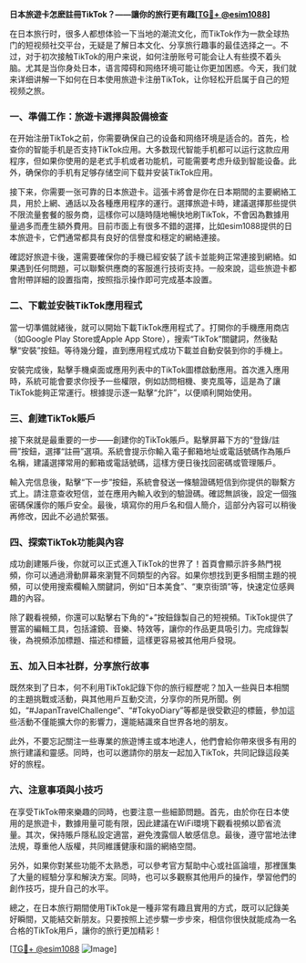 **日本旅遊卡怎麽註冊TikTok？——讓你的旅行更有趣[[TG💪+ @esim1088](https://t.me/s/esim1088)]**

在日本旅行时，很多人都想体验一下当地的潮流文化，而TikTok作为一款全球热门的短视频社交平台，无疑是了解日本文化、分享旅行趣事的最佳选择之一。不过，对于初次接触TikTok的用户来说，如何注册账号可能会让人有些摸不着头脑。尤其是当你身处日本，语言障碍和网络环境可能让你更加困惑。今天，我们就来详细讲解一下如何在日本使用旅遊卡注册TikTok，让你轻松开启属于自己的短视频之旅。

### 一、準備工作：旅遊卡選擇與設備檢查

在开始注册TikTok之前，你需要确保自己的设备和网络环境是适合的。首先，检查你的智能手机是否支持TikTok应用。大多数现代智能手机都可以运行这款应用程序，但如果你使用的是老式手机或者功能机，可能需要考虑升级到智能设备。此外，确保你的手机有足够存储空间下载并安装TikTok应用。

接下来，你需要一张可靠的日本旅遊卡。這張卡將會是你在日本期間的主要網絡工具，用於上網、通話以及各種應用程序的運行。選擇旅遊卡時，建議選擇那些提供不限流量套餐的服务商，這樣你可以隨時隨地暢快地刷TikTok，不會因為數據用量過多而產生額外費用。目前市面上有很多不錯的選擇，比如esim1088提供的日本旅遊卡，它們通常都具有良好的信譽度和穩定的網絡連接。

確認好旅遊卡後，還需要確保你的手機已經安裝了該卡並能夠正常連接到網絡。如果遇到任何問題，可以聯繫供應商的客服進行技術支持。一般來說，這些旅遊卡都會附帶詳細的設置指南，按照指示操作即可完成基本設置。

### 二、下載並安裝TikTok應用程式

當一切準備就緒後，就可以開始下載TikTok應用程式了。打開你的手機應用商店（如Google Play Store或Apple App Store），搜索“TikTok”關鍵詞，然後點擊“安裝”按鈕。等待幾分鐘，直到應用程式成功下載並自動安裝到你的手機上。

安裝完成後，點擊手機桌面或應用列表中的TikTok圖標啟動應用。首次進入應用時，系統可能會要求你授予一些權限，例如訪問相機、麥克風等，這是為了讓TikTok能夠正常運行。根據提示逐一點擊“允許”，以便順利開始使用。

### 三、創建TikTok賬戶

接下來就是最重要的一步——創建你的TikTok賬戶。點擊屏幕下方的“登錄/註冊”按鈕，選擇“註冊”選項。系統會提示你輸入電子郵箱地址或電話號碼作為賬戶名稱，建議選擇常用的郵箱或電話號碼，這樣方便日後找回密碼或管理賬戶。

輸入完信息後，點擊“下一步”按鈕，系統會發送一條驗證碼短信到你提供的聯繫方式上。請注意查收短信，並在應用內輸入收到的驗證碼。確認無誤後，設定一個強密碼保護你的賬戶安全。最後，填寫你的用戶名和個人簡介，這部分內容可以稍後再修改，因此不必過於緊張。

### 四、探索TikTok功能與內容

成功創建賬戶後，你就可以正式進入TikTok的世界了！首頁會顯示許多熱門視頻，你可以通過滑動屏幕來瀏覽不同類型的內容。如果你想找到更多相關主題的視頻，可以使用搜索欄輸入關鍵詞，例如“日本美食”、“東京街頭”等，快速定位感興趣的內容。

除了觀看視頻，你還可以點擊右下角的“+”按鈕錄製自己的短視頻。TikTok提供了豐富的編輯工具，包括濾鏡、音樂、特效等，讓你的作品更具吸引力。完成錄製後，為視頻添加標題、描述和標籤，這樣更容易被其他用戶發現。

### 五、加入日本社群，分享旅行故事

既然來到了日本，何不利用TikTok記錄下你的旅行經歷呢？加入一些與日本相關的主題挑戰或活動，與其他用戶互動交流，分享你的所見所聞。例如，“#JapanTravelChallenge”、“#TokyoDiary”等都是很受歡迎的標籤，參加這些活動不僅能擴大你的影響力，還能結識來自世界各地的朋友。

此外，不要忘記關注一些專業的旅遊博主或本地達人，他們會給你帶來很多有用的旅行建議和靈感。同時，也可以邀請你的朋友一起加入TikTok，共同記錄這段美好的旅程。

### 六、注意事項與小技巧

在享受TikTok帶來樂趣的同時，也要注意一些細節問題。首先，由於你在日本使用的是旅遊卡，數據用量可能有限，因此建議在WiFi環境下觀看視頻以節省流量。其次，保持賬戶隱私設定適當，避免洩露個人敏感信息。最後，遵守當地法律法規，尊重他人版權，共同維護健康和諧的網絡空間。

另外，如果你對某些功能不太熟悉，可以參考官方幫助中心或社區論壇，那裡匯集了大量的經驗分享和解決方案。同時，也可以多觀察其他用戶的操作，學習他們的創作技巧，提升自己的水平。

總之，在日本旅行期間使用TikTok是一種非常有趣且實用的方式，既可以記錄美好瞬間，又能結交新朋友。只要按照上述步驟一步步來，相信你很快就能成為一名合格的TikTok用戶，讓你的旅行更加精彩！

[[TG💪+ @esim1088](https://t.me/s/esim1088) ![Image](https://i.postimg.cc/4NQfJmqS/Snipaste-2025-05-13-00-14-12.png)]